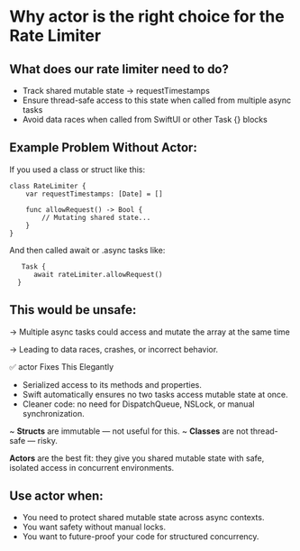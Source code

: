 # Why actor is the right choice for the Rate Limiter

## What does our rate limiter need to do?

- Track shared mutable state → requestTimestamps
- Ensure thread-safe access to this state when called from multiple async tasks
- Avoid data races when called from SwiftUI or other Task {} blocks

## Example Problem Without Actor:

If you used a class or struct like this:

    class RateLimiter {
        var requestTimestamps: [Date] = []
    
        func allowRequest() -> Bool {
            // Mutating shared state...
        }
    }

And then called await or .async tasks like:

       Task {
          await rateLimiter.allowRequest()
      }


## This would be unsafe:

-> Multiple async tasks could access and mutate the array at the same time

-> Leading to data races, crashes, or incorrect behavior.

✅ actor Fixes This Elegantly

- Serialized access to its methods and properties.
- Swift automatically ensures no two tasks access mutable state at once.
- Cleaner code: no need for DispatchQueue, NSLock, or manual synchronization.

~ **Structs** are immutable — not useful for this.
~ **Classes** are not thread-safe — risky.

**Actors** are the best fit: they give you shared mutable state with safe, isolated access in concurrent environments.

## Use actor when:
 
- You need to protect shared mutable state across async contexts.
- You want safety without manual locks.
- You want to future-proof your code for structured concurrency.



